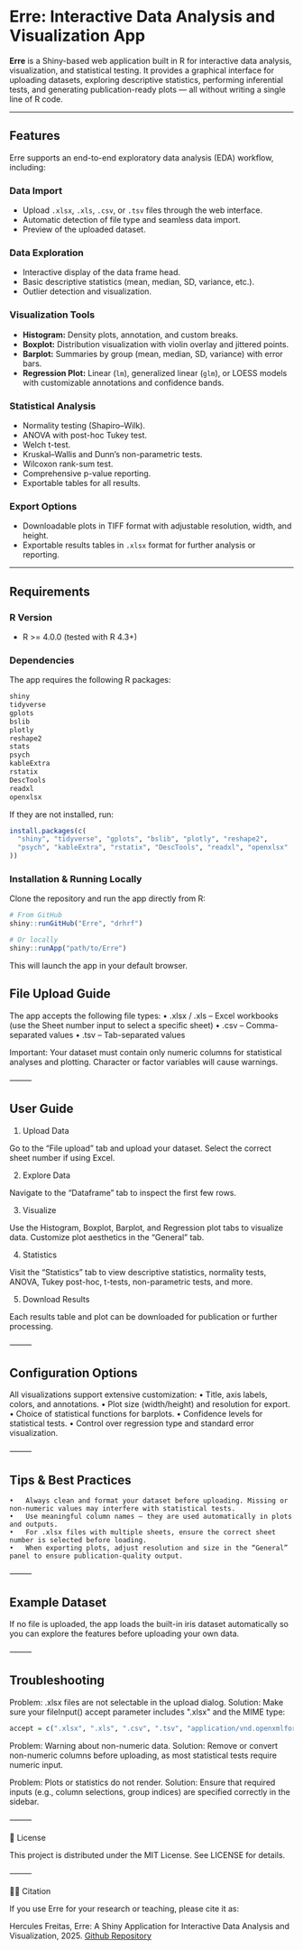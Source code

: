# Erre: Interactive Data Analysis and Visualization App

**Erre** is a Shiny-based web application built in R for interactive data analysis, visualization, and statistical testing. It provides a graphical interface for uploading datasets, exploring descriptive statistics, performing inferential tests, and generating publication-ready plots — all without writing a single line of R code.

---

## Features

Erre supports an end-to-end exploratory data analysis (EDA) workflow, including:

### Data Import
- Upload `.xlsx`, `.xls`, `.csv`, or `.tsv` files through the web interface.
- Automatic detection of file type and seamless data import.
- Preview of the uploaded dataset.

### Data Exploration
- Interactive display of the data frame head.
- Basic descriptive statistics (mean, median, SD, variance, etc.).
- Outlier detection and visualization.

### Visualization Tools
- **Histogram:** Density plots, annotation, and custom breaks.
- **Boxplot:** Distribution visualization with violin overlay and jittered points.
- **Barplot:** Summaries by group (mean, median, SD, variance) with error bars.
- **Regression Plot:** Linear (`lm`), generalized linear (`glm`), or LOESS models with customizable annotations and confidence bands.

### Statistical Analysis
- Normality testing (Shapiro–Wilk).
- ANOVA with post-hoc Tukey test.
- Welch t-test.
- Kruskal–Wallis and Dunn’s non-parametric tests.
- Wilcoxon rank-sum test.
- Comprehensive p-value reporting.
- Exportable tables for all results.

### Export Options
- Downloadable plots in TIFF format with adjustable resolution, width, and height.
- Exportable results tables in `.xlsx` format for further analysis or reporting.

---

## Requirements

### R Version
- R >= 4.0.0 (tested with R 4.3+)

### Dependencies
The app requires the following R packages:

```r
shiny
tidyverse
gplots
bslib
plotly
reshape2
stats
psych
kableExtra
rstatix
DescTools
readxl
openxlsx
```
If they are not installed, run:

```r
install.packages(c(
  "shiny", "tidyverse", "gplots", "bslib", "plotly", "reshape2", 
  "psych", "kableExtra", "rstatix", "DescTools", "readxl", "openxlsx"
))
```

### Installation & Running Locally

Clone the repository and run the app directly from R:

```r
# From GitHub
shiny::runGitHub("Erre", "drhrf")

# Or locally
shiny::runApp("path/to/Erre")
```

This will launch the app in your default browser.

## File Upload Guide

The app accepts the following file types:
	•	.xlsx / .xls – Excel workbooks (use the Sheet number input to select a specific sheet)
	•	.csv – Comma-separated values
	•	.tsv – Tab-separated values

Important: Your dataset must contain only numeric columns for statistical analyses and plotting. Character or factor variables will cause warnings.

⸻

## User Guide

1. Upload Data

Go to the “File upload” tab and upload your dataset. Select the correct sheet number if using Excel.

2. Explore Data

Navigate to the “Dataframe” tab to inspect the first few rows.

3. Visualize

Use the Histogram, Boxplot, Barplot, and Regression plot tabs to visualize data. Customize plot aesthetics in the “General” tab.

4. Statistics

Visit the “Statistics” tab to view descriptive statistics, normality tests, ANOVA, Tukey post-hoc, t-tests, non-parametric tests, and more.

5. Download Results

Each results table and plot can be downloaded for publication or further processing.

⸻

## Configuration Options

All visualizations support extensive customization:
	•	Title, axis labels, colors, and annotations.
	•	Plot size (width/height) and resolution for export.
	•	Choice of statistical functions for barplots.
	•	Confidence levels for statistical tests.
	•	Control over regression type and standard error visualization.

⸻

## Tips & Best Practices
	•	Always clean and format your dataset before uploading. Missing or non-numeric values may interfere with statistical tests.
	•	Use meaningful column names — they are used automatically in plots and outputs.
	•	For .xlsx files with multiple sheets, ensure the correct sheet number is selected before loading.
	•	When exporting plots, adjust resolution and size in the “General” panel to ensure publication-quality output.

⸻

## Example Dataset

If no file is uploaded, the app loads the built-in iris dataset automatically so you can explore the features before uploading your own data.

⸻

## Troubleshooting

Problem: .xlsx files are not selectable in the upload dialog.
Solution: Make sure your fileInput() accept parameter includes ".xlsx" and the MIME type:

```r
accept = c(".xlsx", ".xls", ".csv", ".tsv", "application/vnd.openxmlformats-officedocument.spreadsheetml.sheet")
```

Problem: Warning about non-numeric data.
Solution: Remove or convert non-numeric columns before uploading, as most statistical tests require numeric input.

Problem: Plots or statistics do not render.
Solution: Ensure that required inputs (e.g., column selections, group indices) are specified correctly in the sidebar.

⸻

📜 License

This project is distributed under the MIT License. See LICENSE for details.

⸻

👨‍🔬 Citation

If you use Erre for your research or teaching, please cite it as:

Hercules Freitas, Erre: A Shiny Application for Interactive Data Analysis and Visualization, 2025. [Github Repository](https://github.com/drhrf/Erre)